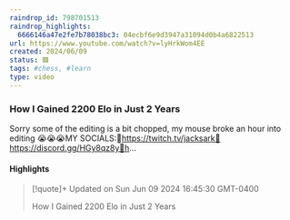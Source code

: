 ```yaml
---
raindrop_id: 798701513
raindrop_highlights:
  6666146a47e2fe7b78038bc3: 04ecbf6e9d3947a31094d0b4a6822513
url: https://www.youtube.com/watch?v=lyHrkWom4EE
created: 2024/06/09
status: 🟥
tags: #chess, #learn
type: video
---
```



### How I Gained 2200 Elo in Just 2 Years

Sorry some of the editing is a bit chopped, my mouse broke an hour into editing 😭😭😭MY SOCIALS:🚨https://twitch.tv/jacksark🚨https://discord.gg/HGy8qz8y🚨h...

#### Highlights

> [!quote]+ Updated on Sun Jun 09 2024 16:45:30 GMT-0400
>
> How I Gained 2200 Elo in Just 2 Years
